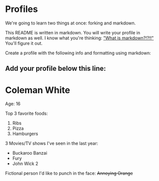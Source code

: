 # Profiles
We're going to learn two things at once: forking and markdown.

This README is written in markdown. You will write your profile in markdown as well. I know what you're thinking: ["What is markdown?!?!!"](http://lmgtfy.com/?q=What+is+markdown%3F) You'll figure it out.

Create a profile with the following info and formatting using markdown:



Add your profile below this line:
---

# Coleman White
Age: 16

Top 3 favorite foods:

1. Ribs
2. Pizza
3. Hamburgers

3 Movies/TV shows I've seen in the last year:

* Buckaroo Banzai
* Fury
* John Wick 2

Fictional person I'd like to punch in the face: ~~Annoying Orange~~
